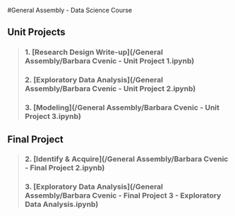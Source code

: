 #General Assembly - Data Science Course
## Unit Projects
>### 1. [Research Design Write-up](/General Assembly/Barbara Cvenic - Unit Project 1.ipynb)
>### 2. [Exploratory Data Analysis](/General Assembly/Barbara Cvenic - Unit Project 2.ipynb)
>### 3. [Modeling](/General Assembly/Barbara Cvenic - Unit Project 3.ipynb)

## Final Project
>### 2. [Identify & Acquire](/General Assembly/Barbara Cvenic - Final Project 2.ipynb)
>### 3. [Exploratory Data Analysis](/General Assembly/Barbara Cvenic - Final Project 3 - Exploratory Data Analysis.ipynb)
